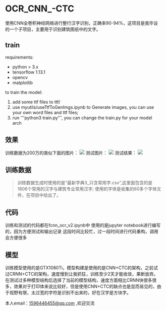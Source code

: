 # OCR_CNN_-CTC
使用CNN全卷积神经网络进行整行汉字识别，正确率90-94%，这项目是我毕设的一个子项目，主要用于识别建筑图纸中的文字。
## train
requirements:
* python > 3.x
* tensorflow  1.13.1
* opencv 
* matplotlib

to train the model:
1. add some ttf files to ttf/
2. use myutils/useTtfToGenImgs.ipynb to Generate images, you can use your own word files and ttf files;
3. run '''python3 train.py''', you can change the train.py for your model arch


## 效果
训练数据为200万的类似下面的图片：
![](https://github.com/mengjiexu/OCR_CNN_-CTC/raw/master/data/images_result/train.png)
测试图片：
![](https://github.com/mengjiexu/OCR_CNN_-CTC/raw/master/data/images_result/test.jpg)
测试结果：
![](https://github.com/mengjiexu/OCR_CNN_-CTC/raw/master/data/images_result/test2.png)


## 训练数据
> 训练数据生成时使用的是“最新字典3_只含常用字.csv”,这里面包含的是1806个常用的汉字与建筑专业常用汉字;
> 使用的字体是收集的60多个字体文件，在项目中给出了。

## 代码
训练和测试的代码都在fcnn_ocr_v2.ipynb中
使用的是jupyter notebook进行编写的，因为方便测试和输出记录
这段时间比较忙，过一段时间进行代码重构，调用会方便很多

## 模型
训练模型使用的是GTX1080Ti，模型构建是使用的是CNN+CTC的架构，之前试过CRNN+CTC的架构，速度慢到让我抓狂，训练至少2天才能收敛，果断放弃。
在测试过多种模型结构后选择了当前的模型结构，速度方面相比CRNN快很多很多，效果对于打印体来说比较好，但是使用CNN+CTC的缺点也是显而易见的，由于视野有限，太过宽的字符是识别不出来的，好在汉字是方块字。

本人email：1596446455@qq.com ,欢迎交流



